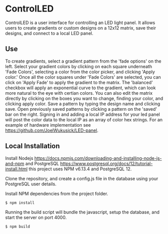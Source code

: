 # ControlLED
ControlLED is a user interface for controlling an LED light panel. It allows users to create gradients or custom designs on a 12x12 matrix, save their designs, and connect to a local LED panel.

## Use

To create gradients, select a gradient pattern from the 'fade options' on the left. Select your gradient colors by clicking on each square underneath 'Fade Colors', selecting a color from the color picker, and clicking 'Apply color.' Once all the color squares under 'Fade Colors' are selected, you can click on 'Apply Fade' to apply the gradient to the matrix. The 'balanced' checkbox will apply an exponential curve to the gradient, which can look more natural to the eye with certian colors. You can also edit the matrix directly by clicking on the boxes you want to change, finding your color, and clicking apply color. Save a pattern by typing the design name and clicking save. Open previously saved patterns by clicking a pattern on the 'saved' bar on the right.
Signing in and adding a local IP address for your led panel will post the color data to the local IP as an array of color hex strings. For an example of hardware implementation see https://github.com/JoelWukusick/LED-panel.


## Local Installation

Install Nodejs  https://docs.npmjs.com/downloading-and-installing-node-js-and-npm and PostgreSQL https://www.postgresql.org/docs/12/tutorial-install.html this project uses NPM v6.13.4 and PostgreSQL 12.

Clone the repository, and create a config.js file in the database using your PostgreSQL user details.


Install NPM dependencies from the project folder.
```
$ npm install
```

Running the build script will bundle the javascript, setup the database, and start the server on port 4000.

```
$ npm build
```
